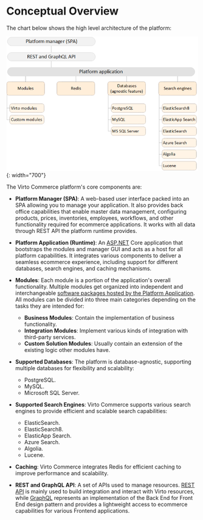 ﻿# Conceptual Overview

The chart below shows the high level architecture of the platform:

![Back end architecture](media/01-back-end-architecture-chart.png){: width="700"}

The Virto Commerce platform's core components are:

* **Platform Manager (SPA)**: A web-based user interface packed into an SPA allowing you to manage your application. It also provides back office capabilities that enable master data management, configuring products, prices, inventories, employees, workflows, and other functionality required for ecommerce applications. It works with all data through REST API the platform runtime provides.

* **Platform Application (Runtime)**: An [ASP.NET](http://asp.net/) Core application that bootstraps the modules and manager GUI and acts as a host for all platform capabilities. It integrates various components to deliver a seamless ecommerce experience, including support for different databases, search engines, and caching mechanisms.

* **Modules**: Each module is a portion of the application's overall functionality. Multiple modules get organized into independent and interchangeable [software packages hosted by the Platform Application](../Fundamentals/Modularity/01-overview.md). All modules can be divided into three main categories depending on the tasks they are intended for:
	- **Business Modules**: Contain the implementation of business functionality.
	- **Integration Modules**: Implement various kinds of integration with third-party services.
	- **Custom Solution Modules**: Usually contain an extension of the existing logic other modules have.

* **Supported Databases**: The platform is database-agnostic, supporting multiple databases for flexibility and scalability:
	- PostgreSQL.
	- MySQL.
	- Microsoft SQL Server.

* **Supported Search Engines**: Virto Commerce supports various search engines to provide efficient and scalable search capabilities:
	- ElasticSearch.
	- ElasticSearch8.
	- ElasticApp Search.
	- Azure Search.
	- Algolia.
	- Lucene.

* **Caching**: Virto Commerce integrates Redis for efficient caching to improve performance and scalability.

* **REST and GraphQL API**: A set of APIs used to manage resources. [REST API](https://virtostart-demo-admin.govirto.com/docs/index.html) is mainly used to build integration and interact with Virto resources, while [GraphQL](../GraphQL-Storefront-API-Reference-xAPI/index.md) represents an implementation of the Back End for Front End design pattern and provides a lightweight access to ecommerce capabilities for various Frontend applications.
